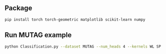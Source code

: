
## Package
```bash
pip install torch torch-geometric matplotlib scikit-learn numpy

```

## Run MUTAG example
```bash
python Classification.py --dataset MUTAG --num_heads 4 --kernels WL SP RW GL --GL_k 5 --num-layers 3 --hop 2

```
